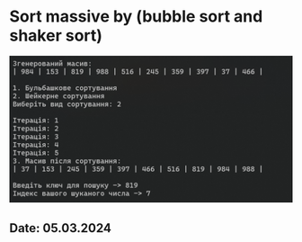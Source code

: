 # Sort massive by (bubble sort and shaker sort)
![program](https://github.com/NoNFake/SortMassiveAndSearch/blob/master/image.png)

## Date: 05.03.2024
